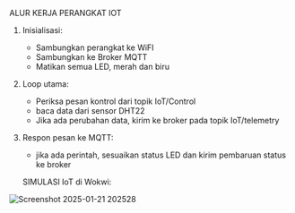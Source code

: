 ALUR KERJA PERANGKAT IOT

1. Inisialisasi:
    - Sambungkan perangkat ke WiFI
    - Sambungkan ke Broker MQTT
    - Matikan semua LED, merah dan biru

2. Loop utama:
    - Periksa pesan kontrol dari topik IoT/Control
    - baca data dari sensor DHT22
    - Jika ada perubahan data, kirim ke broker pada topik IoT/telemetry

3. Respon pesan ke MQTT:
    - jika ada perintah, sesuaikan status LED dan kirim pembaruan status ke broker
  

   SIMULASI IoT di Wokwi:
  
![Screenshot 2025-01-21 202528](https://github.com/user-attachments/assets/078fb607-4720-4796-aa23-ec959caeaab2)

   

